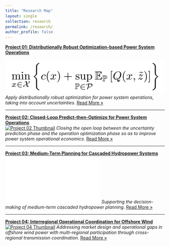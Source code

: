 ```yaml
---
title: "Research Map"
layout: single
collection: research
permalink: /research/
author_profile: false
---
```

**[Project 01: Distributionally Robust Optimization-based Power System Operations](/research/Project_01_DRO.md)**  

[![Project 01 Thumbnail](/assets/images/Project_01_Fig01_Title.gif)](/research/Project_01_DRO.md)
_Apply distributionally robust optimization for power system operations, taking into account uncertainties._ [Read More »](/research/Project_01_DRO.md)

---

**[Project 02: Closed-Loop Predict-then-Optimize for Power System Operations](/research/Project_02_CPO.md)**  
[![Project 02 Thumbnail](/assets/images/Project_02_Fig01_Title.gif)](/research/Project_02_CPO.md)
_Closing the open loop between the uncertainty prediction phase and the operation optimization phase so as to improve power system operational economics._ [Read More »](/research/Project_02_CPO.md)

---

**[Project 03: Medium-Term Planning for Cascaded Hydropower Systems](/research/Project_03_DOE_PGE.md)**  
[![Project 03 Thumbnail](/assets/images/Project_03_Fig01_Title.pdf)](/research/Project_03_DOE_PGE.md)
_Supporting the decision-making of medium-term cascaded hydropower planning._ [Read More »](/research/Project_03_DOE_PGE.md)

---

**[Project 04: Interregional Operational Coordination for Offshore Wind](/research/Project_04_DOE_Offshore.md)**  
[![Project 04 Thumbnail](/assets/images/Project_02_Fig01_Title.gif)](/research/Project_04_DOE_Offshore.md)
_Addressing market design and operational gaps in offshore wind power with multi-regional participation through cross-regional transmission coordination._ [Read More »](/research/Project_04_DOE_Offshore.md)
